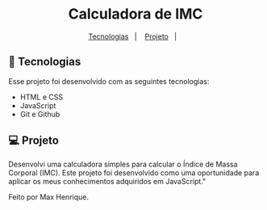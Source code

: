 <h1 align="center">Calculadora de IMC</h1>

<p align="center">
  <a href="#-tecnologias">Tecnologias</a>&nbsp;&nbsp;&nbsp;|&nbsp;&nbsp;&nbsp;
  <a href="#-projeto">Projeto</a>&nbsp;&nbsp;&nbsp;|&nbsp;&nbsp;&nbsp;
</p>

## 🚀 Tecnologias

Esse projeto foi desenvolvido com as seguintes tecnologias:

- HTML e CSS
- JavaScript
- Git e Github

## 💻 Projeto

Desenvolvi uma calculadora simples para calcular o Índice de Massa Corporal (IMC). Este projeto foi desenvolvido como uma oportunidade para aplicar os meus conhecimentos adquiridos em JavaScript."

<p>Feito por Max Henrique.</p> 